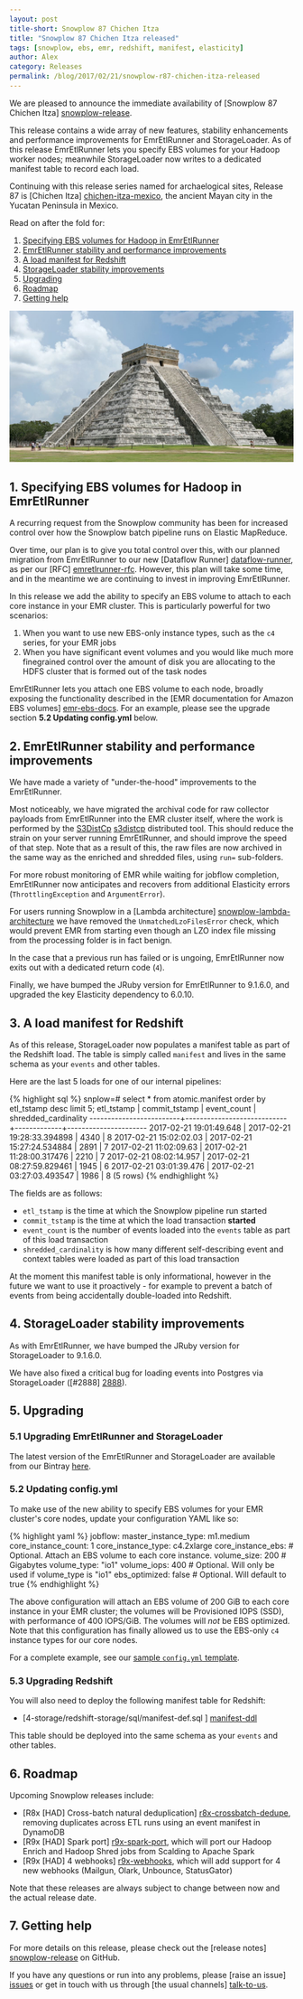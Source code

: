 ```yaml
---
layout: post
title-short: Snowplow 87 Chichen Itza
title: "Snowplow 87 Chichen Itza released"
tags: [snowplow, ebs, emr, redshift, manifest, elasticity]
author: Alex
category: Releases
permalink: /blog/2017/02/21/snowplow-r87-chichen-itza-released
---
```


We are pleased to announce the immediate availability of [Snowplow 87 Chichen Itza] [snowplow-release].

This release contains a wide array of new features, stability enhancements and performance improvements for EmrEtlRunner and StorageLoader. As of this release EmrEtlRunner lets you specify EBS volumes for your Hadoop worker nodes; meanwhile StorageLoader now writes to a dedicated manifest table to record each load.

Continuing with this release series named for archaelogical sites, Release 87 is [Chichen Itza] [chichen-itza-mexico], the ancient Mayan city in the Yucatan Peninsula in Mexico.

Read on after the fold for:

1. [Specifying EBS volumes for Hadoop in EmrEtlRunner](/blog/2017/02/21/snowplow-r87-chichen-itza-released#ebs)
2. [EmrEtlRunner stability and performance improvements](/blog/2017/02/21/snowplow-r87-chichen-itza-released#emretlrunner-misc)
3. [A load manifest for Redshift](/blog/2017/02/21/snowplow-r87-chichen-itza-released#manifest)
4. [StorageLoader stability improvements](/blog/2017/02/21/snowplow-r87-chichen-itza-released#storageloader-misc)
5. [Upgrading](/blog/2017/02/21/snowplow-r87-chichen-itza-released#upgrading)
6. [Roadmap](/blog/2017/02/21/snowplow-r87-chichen-itza-released#roadmap)
7. [Getting help](/blog/2017/02/21/snowplow-r87-chichen-itza-released#help)

![chichen-itza-mexico][chichen-itza-mexico-img]

<!--more-->

<h2 id="ebs">1. Specifying EBS volumes for Hadoop in EmrEtlRunner</h2>

A recurring request from the Snowplow community has been for increased control over how the Snowplow batch pipeline runs on Elastic MapReduce.

Over time, our plan is to give you total control over this, with our planned migration from EmrEtlRunner to our new [Dataflow Runner] [dataflow-runner], as per our [RFC] [emretlrunner-rfc]. However, this plan will take some time, and in the meantime we are continuing to invest in improving EmrEtlRunner.

In this release we add the ability to specify an EBS volume to attach to each core instance in your EMR cluster. This is particularly powerful for two scenarios:

1. When you want to use new EBS-only instance types, such as the `c4` series, for your EMR jobs
2. When you have significant event volumes and you would like much more finegrained control over the amount of disk you are allocating to the HDFS cluster that is formed out of the task nodes

EmrEtlRunner lets you attach one EBS volume to each node, broadly exposing the functionality described in the [EMR documentation for Amazon EBS volumes] [emr-ebs-docs]. For an example, please see the upgrade section **5.2 Updating config.yml** below.

<h2 id="emretlrunner-misc">2. EmrEtlRunner stability and performance improvements</h2>

We have made a variety of "under-the-hood" improvements to the EmrEtlRunner.

Most noticeably, we have migrated the archival code for raw collector payloads from EmrEtlRunner into the EMR cluster itself, where the work is performed by the [S3DistCp] [s3distcp] distributed tool. This should reduce the strain on your server running EmrEtlRunner, and should improve the speed of that step. Note that as a result of this, the raw files are now archived in the same way as the enriched and shredded files, using `run=` sub-folders.

For more robust monitoring of EMR while waiting for jobflow completion, EmrEtlRunner now anticipates and recovers from additional Elasticity errors (`ThrottlingException` and `ArgumentError`).

For users running Snowplow in a [Lambda architecture] [snowplow-lambda-architecture] we have removed the `UnmatchedLzoFilesError` check, which would prevent EMR from starting even though an LZO index file missing from the processing folder is in fact benign.

In the case that a previous run has failed or is ungoing, EmrEtlRunner now exits out with a dedicated return code (`4`).

Finally, we have bumped the JRuby version for EmrEtlRunner to 9.1.6.0, and upgraded the key Elasticity dependency to 6.0.10.

<h2 id="manifest">3. A load manifest for Redshift</h2>

As of this release, StorageLoader now populates a manifest table as part of the Redshift load. The table is simply called `manifest` and lives in the same schema as your `events` and other tables.

Here are the last 5 loads for one of our internal pipelines:

{% highlight sql %}
snplow=# select * from atomic.manifest order by etl_tstamp desc limit 5;
       etl_tstamp        |       commit_tstamp        | event_count | shredded_cardinality
-------------------------+----------------------------+-------------+----------------------
 2017-02-21 19:01:49.648 | 2017-02-21 19:28:33.394898 |        4340 |                    8
 2017-02-21 15:02:02.03  | 2017-02-21 15:27:24.534884 |        2891 |                    7
 2017-02-21 11:02:09.63  | 2017-02-21 11:28:00.317476 |        2210 |                    7
 2017-02-21 08:02:14.957 | 2017-02-21 08:27:59.829461 |        1945 |                    6
 2017-02-21 03:01:39.476 | 2017-02-21 03:27:03.493547 |        1986 |                    8
(5 rows)
{% endhighlight %}

The fields are as follows:

* `etl_tstamp` is the time at which the Snowplow pipeline run started
* `commit_tstamp` is the time at which the load transaction **started**
* `event_count` is the number of events loaded into the `events` table as part of this load transaction
* `shredded_cardinality` is how many different self-describing event and context tables were loaded as part of this load transaction

At the moment this manifest table is only informational, however in the future we want to use it proactively - for example to prevent a batch of events from being accidentally double-loaded into Redshift.

<h2 id="storageloader-misc">4. StorageLoader stability improvements</h2>

As with EmrEtlRunner, we have bumped the JRuby version for StorageLoader to 9.1.6.0.

We have also fixed a critical bug for loading events into Postgres via StorageLoader ([#2888] [2888]).

<h2 id="upgrading">5. Upgrading</h2>

<h3 id="upgrading-binaries">5.1 Upgrading EmrEtlRunner and StorageLoader</h3>

The latest version of the EmrEtlRunner and StorageLoader are available from our Bintray [here][app-dl].

<h3 id="upgrading-config.yml">5.2 Updating config.yml</h3>

To make use of the new ability to specify EBS volumes for your EMR cluster's core nodes, update your configuration YAML like so:

{% highlight yaml %}
    jobflow:
      master_instance_type: m1.medium
      core_instance_count: 1
      core_instance_type: c4.2xlarge
      core_instance_ebs:   # Optional. Attach an EBS volume to each core instance.
        volume_size: 200    # Gigabytes
        volume_type: "io1"
        volume_iops: 400    # Optional. Will only be used if volume_type is "io1"
        ebs_optimized: false # Optional. Will default to true
{% endhighlight %}

The above configuration will attach an EBS volume of 200 GiB to each core instance in your EMR cluster; the volumes will be Provisioned IOPS (SSD), with performance of 400 IOPS/GiB. The volumes will *not* be EBS optimized. Note that this configuration has finally allowed us to use the EBS-only `c4` instance types for our core nodes.

For a complete example, see our [sample `config.yml` template][emretlrunner-config-yml].

<h3 id="upgrading-redshift">5.3 Upgrading Redshift</h3>

You will also need to deploy the following manifest table for Redshift:

* [4-storage/redshift-storage/sql/manifest-def.sql ] [manifest-ddl]

This table should be deployed into the same schema as your `events` and other tables.

<h2 id="roadmap">6. Roadmap</h2>

Upcoming Snowplow releases include:

* [R8x [HAD] Cross-batch natural deduplication] [r8x-crossbatch-dedupe], removing duplicates across ETL runs using an event manifest in DynamoDB
* [R9x [HAD] Spark port] [r9x-spark-port], which will port our Hadoop Enrich and Hadoop Shred jobs from Scalding to Apache Spark
* [R9x [HAD] 4 webhooks] [r9x-webhooks], which will add support for 4 new webhooks (Mailgun, Olark, Unbounce, StatusGator)

Note that these releases are always subject to change between now and the actual release date.

<h2 id="help">7. Getting help</h2>

For more details on this release, please check out the [release notes] [snowplow-release] on GitHub.

If you have any questions or run into any problems, please [raise an issue] [issues] or get in touch with us through [the usual channels] [talk-to-us].

[chichen-itza-mexico]: https://en.wikipedia.org/wiki/Chichen_Itza
[chichen-itza-mexico-img]: /assets/img/blog/2017/02/chichen-itza-mexico.jpg

[snowplow-release]: https://github.com/snowplow/snowplow/releases/r87-chichen-itza
[2888]: https://github.com/snowplow/snowplow/issues/2888

[app-dl]: http://dl.bintray.com/snowplow/snowplow-generic/snowplow_emr_r87_chichen_itza.zip
[manifest-ddl]: https://raw.githubusercontent.com/snowplow/snowplow/master/4-storage/redshift-storage/sql/manifest-def.sql
[emretlrunner-config-yml]: https://github.com/snowplow/snowplow/blob/master/3-enrich/emr-etl-runner/config/config.yml.sample

[emr-ebs-docs]: http://docs.aws.amazon.com/emr/latest/ManagementGuide/emr-storage-ebs.html

[emretlrunner-rfc]: http://discourse.snowplowanalytics.com/t/splitting-emretlrunner-into-snowplowctl-and-dataflow-runner/350
[dataflow-runner]: https://github.com/snowplow/dataflow-runner
[snowplow-lambda-architecture]: http://discourse.snowplowanalytics.com/t/how-to-setup-a-lambda-architecture-for-snowplow/249
[s3distcp]: http://docs.aws.amazon.com/emr/latest/ReleaseGuide/UsingEMR_s3distcp.html

[r8x-crossbatch-dedupe]: https://github.com/snowplow/snowplow/milestone/136
[r9x-spark-port]: https://github.com/snowplow/snowplow/milestone/137
[r9x-webhooks]: https://github.com/snowplow/snowplow/milestone/129

[issues]: https://github.com/snowplow/snowplow/issues/new
[talk-to-us]: https://github.com/snowplow/snowplow/wiki/Talk-to-us
